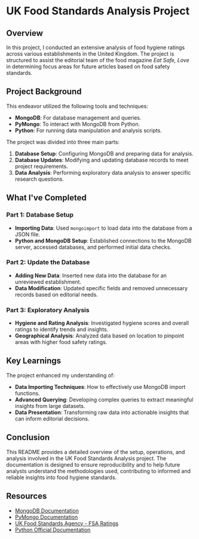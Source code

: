 # UK Food Standards Analysis Project

## Overview

In this project, I conducted an extensive analysis of food hygiene ratings across various establishments in the United Kingdom. The project is structured to assist the editorial team of the food magazine *Eat Safe, Love* in determining focus areas for future articles based on food safety standards.

## Project Background

This endeavor utilized the following tools and techniques:
- **MongoDB**: For database management and queries.
- **PyMongo**: To interact with MongoDB from Python.
- **Python**: For running data manipulation and analysis scripts.

The project was divided into three main parts:
1. **Database Setup**: Configuring MongoDB and preparing data for analysis.
2. **Database Updates**: Modifying and updating database records to meet project requirements.
3. **Data Analysis**: Performing exploratory data analysis to answer specific research questions.

## What I've Completed

### Part 1: Database Setup
- **Importing Data**: Used `mongoimport` to load data into the database from a JSON file.
- **Python and MongoDB Setup**: Established connections to the MongoDB server, accessed databases, and performed initial data checks.

### Part 2: Update the Database
- **Adding New Data**: Inserted new data into the database for an unreviewed establishment.
- **Data Modification**: Updated specific fields and removed unnecessary records based on editorial needs.

### Part 3: Exploratory Analysis
- **Hygiene and Rating Analysis**: Investigated hygiene scores and overall ratings to identify trends and insights.
- **Geographical Analysis**: Analyzed data based on location to pinpoint areas with higher food safety ratings.

## Key Learnings

The project enhanced my understanding of:
- **Data Importing Techniques**: How to effectively use MongoDB import functions.
- **Advanced Querying**: Developing complex queries to extract meaningful insights from large datasets.
- **Data Presentation**: Transforming raw data into actionable insights that can inform editorial decisions.

## Conclusion

This README provides a detailed overview of the setup, operations, and analysis involved in the UK Food Standards Analysis project. The documentation is designed to ensure reproducibility and to help future analysts understand the methodologies used, contributing to informed and reliable insights into food hygiene standards.

## Resources
- [MongoDB Documentation](https://docs.mongodb.com/)
- [PyMongo Documentation](https://pymongo.readthedocs.io/en/stable/)
- [UK Food Standards Agency - FSA Ratings](https://ratings.food.gov.uk/)
- [Python Official Documentation](https://docs.python.org/3/)

